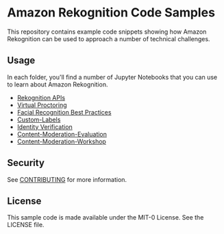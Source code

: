 # Amazon Rekognition Code Samples

This repository contains example code snippets showing how Amazon Rekognition can be used to approach a number of technical challenges.

## Usage

In each folder, you'll find a number of Jupyter Notebooks that you can use to learn about Amazon Rekognition.

- [Rekognition APIs](./rekognition-apis)
- [Virtual Proctoring](./virtual-proctoring)
- [Facial Recognition Best Practices](./facial-recognition-best-practices)
- [Custom-Labels](./custom-labels)
- [Identity Verification](./identity-verification)
- [Content-Moderation-Evaluation](./content-moderation-evaluation)
- [Content-Moderation-Workshop](./content-moderation)

## Security

See [CONTRIBUTING](CONTRIBUTING.md#security-issue-notifications) for more information.

## License

This sample code is made available under the MIT-0 License. See the LICENSE file.

